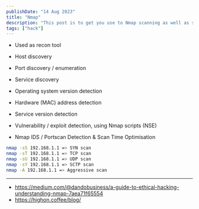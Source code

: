```yaml
---
publishDate: "14 Aug 2023"
title: "Nmap"
description: "This post is to get you use to Nmap scanning as well as script which can be run on the services with open ports"
tags: ["hack"]
---
```


- Used as recon tool

- Host discovery
- Port discovery / enumeration
- Service discovery
- Operating system version detection
- Hardware (MAC) address detection
- Service version detection
- Vulnerability / exploit detection, using Nmap scripts (NSE)
- Nmap IDS / Portscan Detection & Scan Time Optimisation

```sh
nmap -sS 192.168.1.1 => SYN scan
nmap -sT 192.168.1.1 => TCP scan
nmap -sU 192.168.1.1 => UDP scan
nmap -sY 192.168.1.1 => SCTP scan
nmap -A 192.168.1.1 => Aggressive scan
```

---

- https://medium.com/@dandobusiness/a-guide-to-ethical-hacking-understanding-nmap-7aea71f65554
- https://highon.coffee/blog/